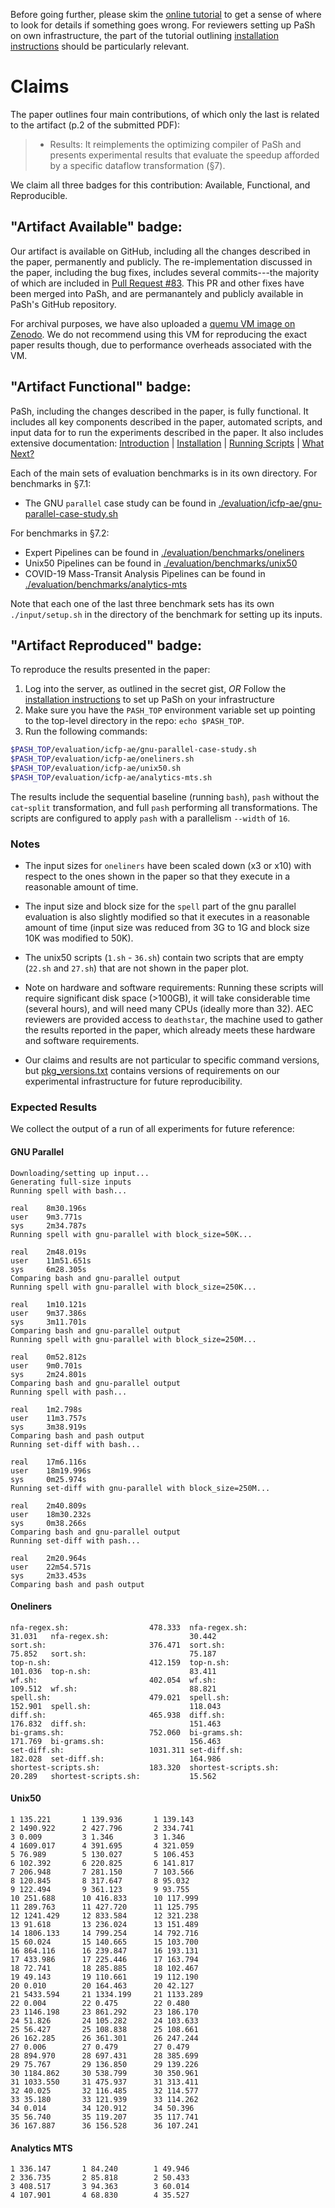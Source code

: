
Before going further, please skim the [online tutorial](https://github.com/andromeda/pash/blob/icfp-ae/docs/tutorial.md) to get a sense of where to look for details if something goes wrong. For reviewers setting up PaSh on own infrastructure, the part of the tutorial outlining [installation instructions](https://github.com/andromeda/pash/blob/icfp-ae/docs/tutorial.md#installation) should be particularly relevant.

# Claims

The paper outlines four main contributions, of which only the last is related to the artifact (p.2 of the submitted PDF):

> * Results: It reimplements the optimizing compiler of PaSh and presents experimental results that evaluate the speedup afforded by a specific dataflow transformation (§7).

We claim all three badges for this contribution: Available, Functional, and Reproducible.

##  "Artifact Available" badge: 

Our artifact is available on GitHub, including all the changes described in the paper, permanently and publicly. The re-implementation discussed in the paper, including the bug fixes, includes several commits---the majority of which are included in [Pull Request #83](https://github.com/andromeda/pash/commit/94b09e71316e8a0b10e0b6450a0b2953a04a71df). This PR and other fixes have been merged into PaSh, and are permanantely and publicly available in PaSh's GitHub repository.

For archival purposes, we have also uploaded a [quemu VM image on Zenodo](https://zenodo.org/record/4776838). We do not recommend using this VM for reproducing the exact paper results though, due to performance overheads associated with the VM.

##  "Artifact Functional" badge: 

PaSh, including the changes described in the paper, is fully functional. It includes all key components described in the paper, automated scripts, and input data for to run the experiments described in the paper. It also includes extensive documentation: [Introduction](https://github.com/andromeda/pash/blob/icfp-ae/docs/tutorial.md#introduction) | [Installation](https://github.com/andromeda/pash/blob/icfp-ae/docs/tutorial.md#installation) | [Running Scripts](https://github.com/andromeda/pash/blob/icfp-ae/docs/tutorial.md#running-scripts) | [What Next?](https://github.com/andromeda/pash/blob/icfp-ae/docs/tutorial.md#what-next)

Each of the main sets of evaluation benchmarks is in its own directory. For benchmarks in §7.1:

* The GNU `parallel` case study can be found in [./evaluation/icfp-ae/gnu-parallel-case-study.sh](https://github.com/andromeda/pash/blob/icfp-ae/evaluation/icfp-ae/gnu-parallel-case-study.sh)

For benchmarks in §7.2:

* Expert Pipelines can be found in [./evaluation/benchmarks/oneliners](https://github.com/andromeda/pash/tree/icfp-ae/evaluation/benchmarks/oneliners)
* Unix50 Pipelines can be found in [./evaluation/benchmarks/unix50](https://github.com/andromeda/pash/tree/icfp-ae/evaluation/benchmarks/unix50)
* COVID-19 Mass-Transit Analysis Pipelines can be found in [./evaluation/benchmarks/analytics-mts](https://github.com/andromeda/pash/tree/icfp-ae/evaluation/benchmarks/analytics-mts)

Note that each one of the last three benchmark sets has its own `./input/setup.sh` in the directory of the benchmark for setting up its inputs.

##  "Artifact Reproduced" badge: 

To reproduce the results presented in the paper:
1. Log into the server, as outlined in the secret gist, _OR_ Follow the [installation instructions](https://github.com/andromeda/pash/blob/icfp-ae/docs/tutorial.md#installation) to set up PaSh on your infrastructure
2. Make sure you have the `PASH_TOP` environment variable set up pointing to the top-level directory in the repo: `echo $PASH_TOP`.
3. Run the following commands:

```sh
$PASH_TOP/evaluation/icfp-ae/gnu-parallel-case-study.sh
$PASH_TOP/evaluation/icfp-ae/oneliners.sh
$PASH_TOP/evaluation/icfp-ae/unix50.sh
$PASH_TOP/evaluation/icfp-ae/analytics-mts.sh
```

The results include the sequential baseline (running `bash`), `pash` without the `cat`-`split` transformation, and full `pash` performing all transformations. The scripts are configured to apply `pash` with a parallelism `--width` of `16`.

### Notes 

- The input sizes for `oneliners` have been scaled down (x3 or x10) with respect to the ones shown in the paper so that they execute in a reasonable amount of time.

- The input size and block size for the `spell` part of the gnu parallel evaluation is also slightly modified so that it executes in a reasonable amount of time (input size was reduced from 3G to 1G and block size 10K was modified to 50K).

- The unix50 scripts (`1.sh` - `36.sh`) contain two scripts that are empty (`22.sh` and `27.sh`) that are not shown in the paper plot.

- Note on hardware and software requirements: Running these scripts will require significant disk space (>100GB), it will take considerable time (several hours), and will need many CPUs (ideally more than 32). AEC reviewers are provided access to `deathstar`, the machine used to gather the results reported in the paper, which already meets these hardware and software requirements.

- Our claims and results are not particular to specific command versions, but [pkg_versions.txt](../scripts/pkg_versions.txt) contains versions of requirements on our experimental infrastructure for future reproducibility.


### Expected Results

We collect the output of a run of all experiments for future reference:

#### GNU Parallel

```
Downloading/setting up input...
Generating full-size inputs
Running spell with bash...

real    8m30.196s
user    9m3.771s
sys     2m34.787s
Running spell with gnu-parallel with block_size=50K...

real    2m48.019s
user    11m51.651s
sys     6m28.305s
Comparing bash and gnu-parallel output
Running spell with gnu-parallel with block_size=250K...

real    1m10.121s
user    9m37.386s
sys     3m11.701s
Comparing bash and gnu-parallel output
Running spell with gnu-parallel with block_size=250M...

real    0m52.812s
user    9m0.701s
sys     2m24.801s
Comparing bash and gnu-parallel output
Running spell with pash...

real    1m2.798s
user    11m3.757s
sys     3m38.919s
Comparing bash and pash output
Running set-diff with bash...

real    17m6.116s
user    18m19.996s
sys     0m25.974s
Running set-diff with gnu-parallel with block_size=250M...

real    2m40.809s
user    18m30.232s
sys     0m38.266s
Comparing bash and gnu-parallel output
Running set-diff with pash...

real    2m20.964s
user    22m54.571s
sys     2m33.453s
Comparing bash and pash output
```

#### Oneliners

```
nfa-regex.sh:                  478.333  nfa-regex.sh:                  31.031   nfa-regex.sh:                  30.442
sort.sh:                       376.471  sort.sh:                       75.852   sort.sh:                       75.187
top-n.sh:                      412.159  top-n.sh:                      101.036  top-n.sh:                      83.411
wf.sh:                         402.054  wf.sh:                         109.512  wf.sh:                         88.821
spell.sh:                      479.021  spell.sh:                      152.901  spell.sh:                      118.043
diff.sh:                       465.938  diff.sh:                       176.832  diff.sh:                       151.463
bi-grams.sh:                   752.060  bi-grams.sh:                   171.769  bi-grams.sh:                   156.463
set-diff.sh:                   1031.311 set-diff.sh:                   182.028  set-diff.sh:                   164.986
shortest-scripts.sh:           183.320  shortest-scripts.sh:           20.289   shortest-scripts.sh:           15.562
```

#### Unix50

```
1 135.221       1 139.936       1 139.143
2 1490.922      2 427.796       2 334.741
3 0.009         3 1.346         3 1.346
4 1609.017      4 391.695       4 321.059
5 76.989        5 130.027       5 106.453
6 102.392       6 220.825       6 141.817
7 206.948       7 281.150       7 103.566
8 120.845       8 317.647       8 95.032
9 122.494       9 361.123       9 93.755
10 251.688      10 416.833      10 117.999
11 289.763      11 427.720      11 125.795
12 1241.429     12 833.584      12 321.238
13 91.618       13 236.024      13 151.489
14 1806.133     14 799.254      14 792.716
15 60.024       15 140.665      15 103.700
16 864.116      16 239.847      16 193.131
17 433.986      17 225.446      17 163.794
18 72.741       18 285.885      18 102.467
19 49.143       19 110.661      19 112.190
20 0.010        20 164.463      20 42.127
21 5433.594     21 1334.199     21 1133.289
22 0.004        22 0.475        22 0.480
23 1146.198     23 861.292      23 186.170
24 51.826       24 105.282      24 103.633
25 56.427       25 108.838      25 108.661
26 162.285      26 361.301      26 247.244
27 0.006        27 0.479        27 0.479
28 894.970      28 697.431      28 385.699
29 75.767       29 136.850      29 139.226
30 1184.862     30 538.799      30 350.961
31 1033.550     31 475.937      31 313.411
32 40.025       32 116.485      32 114.577
33 35.180       33 121.939      33 114.262
34 0.014        34 120.912      34 50.396
35 56.740       35 119.207      35 117.741
36 167.887      36 156.528      36 107.241
```

#### Analytics MTS

```
1 336.147       1 84.240        1 49.946
2 336.735       2 85.818        2 50.433
3 408.517       3 94.363        3 60.014
4 107.901       4 68.830        4 35.527
```
